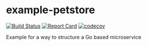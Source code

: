 # example-petstore

[![Build Status](https://github.com/kyuff/example-petstore/actions/workflows/go.yml/badge.svg?branch=main)](https://github.com/kyuff/example-petstore/actions/workflows/go.yml)
[![Report Card](https://goreportcard.com/badge/github.com/kyuff/example-petstore)](https://goreportcard.com/report/github.com/kyuff/example-petstore/)
[![codecov](https://codecov.io/gh/kyuff/example-petstore/graph/badge.svg?token=D731THP31I)](https://codecov.io/gh/kyuff/example-petstore)

Example for a way to structure a Go based microservice

